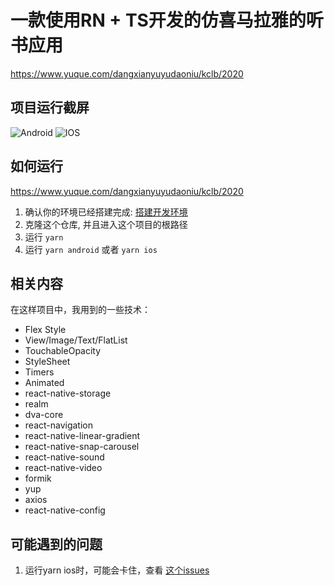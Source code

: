 
# 一款使用RN + TS开发的仿喜马拉雅的听书应用

https://www.yuque.com/dangxianyuyudaoniu/kclb/2020
## 项目运行截屏

![Android](./raw/android.gif)
![IOS](./raw/ios.gif)

## 如何运行
https://www.yuque.com/dangxianyuyudaoniu/kclb/2020
1. 确认你的环境已经搭建完成: [搭建开发环境](https://reactnative.dev/docs/environment-setup)
2. 克隆这个仓库, 并且进入这个项目的根路径
3. 运行 `yarn`
4. 运行 `yarn android` 或者 `yarn ios`

## 相关内容

在这样项目中，我用到的一些技术：

* Flex Style
* View/Image/Text/FlatList
* TouchableOpacity
* StyleSheet
* Timers
* Animated
* react-native-storage
* realm
* dva-core
* react-navigation
* react-native-linear-gradient
* react-native-snap-carousel
* react-native-sound
* react-native-video
* formik
* yup
* axios
* react-native-config


## 可能遇到的问题

1. 运行yarn ios时，可能会卡住，查看 [这个issues](https://git.imooc.com/coding-435/listenbook/issues/1)

